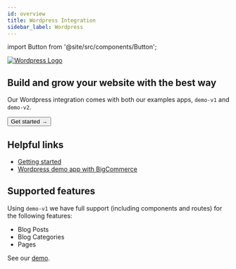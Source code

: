 ```yaml
---
id: overview
title: Wordpress Integration
sidebar_label: Wordpress
---
```


import Button from '@site/src/components/Button';

<a href="https://wordpress.com/" rel="noreferrer noopener" target="_blank" aria-label="visit the Wordpress site" className="invert">
  <img src="/docs/img/docs/platform/wordpress-logo.svg" alt="Wordpress Logo" className="height80"/>
</a>

## Build and grow your website with the best way



Our Wordpress integration comes with both our examples apps, `demo-v1` and `demo-v2`.

<Button variant="contained" size="medium" href="/docs/integrations/wordpress/getting-started">
  Get started →
</Button>
<div className="mb60"></div>



## Helpful links

- [Getting started](/docs/integrations/wordpress/getting-started)
- [Wordpress demo app with BigCommerce](https://v3demo2.deity.io/blog)


## Supported features

Using `demo-v1` we have full support (including components and routes) for the following features:

- Blog Posts
- Blog Categories
- Pages

See our [demo](https://v3demo2.deity.io/blog).


